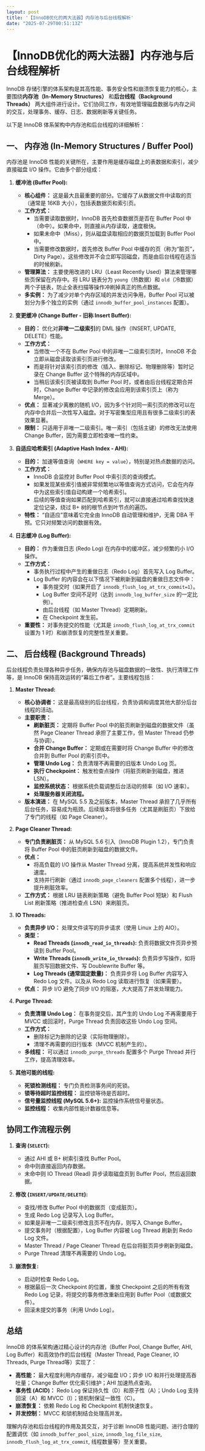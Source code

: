 ```yaml
---
layout: post
title: '【InnoDB优化的两大法器】内存池与后台线程解析'
date: "2025-07-29T00:51:13Z"
---
```

【InnoDB优化的两大法器】内存池与后台线程解析
=========================

InnoDB 存储引擎的体系架构是其高性能、事务安全性和崩溃恢复能力的核心，主要围绕**内存池（In-Memory Structures）** 和**后台线程（Background Threads）** 两大组件进行设计。它们协同工作，有效地管理磁盘数据与内存之间的交互，处理事务、缓存、日志、数据刷新等关键任务。

以下是 InnoDB 体系架构中内存池和后台线程的详细解析：

一、 内存池 (In-Memory Structures / Buffer Pool)
-------------------------------------------

内存池是 InnoDB 性能的关键所在，主要作用是缓存磁盘上的表数据和索引，减少直接磁盘 I/O 操作。它由多个部分组成：

1.  **缓冲池 (Buffer Pool):**
    
    *   **核心组件：** 这是最大且最重要的部分。它缓存了从数据文件中读取的页（通常是 16KB 大小），包括表数据页和索引页。
    *   **工作方式：**
        *   当需要读取数据时，InnoDB 首先检查数据页是否在 Buffer Pool 中（命中）。如果命中，则直接从内存读取，速度极快。
        *   如果未命中（Miss），则从磁盘读取相应的数据页加载到 Buffer Pool 中。
        *   当需要修改数据时，首先修改 Buffer Pool 中缓存的页（称为“脏页”， Dirty Page）。这些修改并不会立即写回磁盘，而是由后台线程在适当的时候刷新。
    *   **管理算法：** 主要使用改进的 LRU（Least Recently Used）算法来管理哪些页保留在内存中。将 LRU 链表分为 `young`（热数据）和 `old`（冷数据）两个子链表，防止全表扫描等操作冲刷掉真正的热点数据。
    *   **多实例：** 为了减少对单个内存区域的并发访问争用，Buffer Pool 可以被划分为多个独立的实例（通过 `innodb_buffer_pool_instances` 配置）。
2.  **变更缓冲 (Change Buffer - 旧称 Insert Buffer):**
    
    *   **目的：** 优化对**非唯一二级索引**的 DML 操作（INSERT, UPDATE, DELETE）性能。
    *   **工作方式：**
        *   当修改一个不在 Buffer Pool 中的非唯一二级索引页时，InnoDB 不会立即从磁盘读取该索引页进行修改。
        *   而是将针对该索引页的修改（插入、删除标记、物理删除等）暂时记录在 Change Buffer 这个特殊的内存区域中。
        *   当稍后该索引页被读取到 Buffer Pool 时，或者由后台线程定期合并时，Change Buffer 中记录的修改会应用到该索引页上（称为 Merge）。
    *   **优点：** 显著减少离散的随机 I/O，因为多个针对同一索引页的修改可以在内存中合并后一次性写入磁盘。对于写密集型应用且有很多二级索引的表效果显著。
    *   **限制：** 只适用于非唯一二级索引。唯一索引（包括主键）的修改无法使用 Change Buffer，因为需要立即检查唯一性约束。
3.  **自适应哈希索引 (Adaptive Hash Index - AHI):**
    
    *   **目的：** 加速等值查询（`WHERE key = value`），特别是对热点数据的访问。
    *   **工作方式：**
        *   InnoDB 会监控对 Buffer Pool 中索引页的查询模式。
        *   如果发现某些索引值被非常频繁地以等值查询方式访问，它会在内存中为这些索引值自动构建一个哈希索引。
        *   后续的等值查询如果匹配到哈希索引，就可以直接通过哈希查找快速定位记录，绕过 B+ 树的根节点到叶节点的遍历。
    *   **特性：** “自适应”意味着它完全由 InnoDB 自动管理和维护，无需 DBA 干预。它只对频繁访问的数据有效。
4.  **日志缓冲 (Log Buffer):**
    
    *   **目的：** 作为重做日志 (Redo Log) 在内存中的缓冲区，减少频繁的小 I/O 操作。
    *   **工作方式：**
        *   事务执行过程中产生的重做日志（Redo Log）首先写入 Log Buffer。
        *   Log Buffer 的内容会在以下情况下被刷新到磁盘的重做日志文件中：
            *   事务提交时（如果开启了 `innodb_flush_log_at_trx_commit=1`）。
            *   Log Buffer 空间不足时（达到 `innodb_log_buffer_size` 的一定比例）。
            *   由后台线程（如 Master Thread）定期刷新。
            *   在 Checkpoint 发生前。
    *   **重要性：** 对事务提交的性能（尤其是 `innodb_flush_log_at_trx_commit` 设置为 1 时）和崩溃恢复的完整性至关重要。

二、 后台线程 (Background Threads)
----------------------------

后台线程负责处理各种异步任务，确保内存池与磁盘数据的一致性、执行清理工作等，是 InnoDB 保持高效运转的“幕后工作者”。主要线程包括：

1.  **Master Thread:**
    
    *   **核心协调者：** 这是最高级别的后台线程，负责协调和调度其他大部分后台线程的活动。
    *   **主要职责：**
        *   **刷新脏页：** 定期将 Buffer Pool 中的脏页刷新到磁盘的数据文件（虽然 Page Cleaner Thread 承担了主要工作，但 Master Thread 仍参与协调）。
        *   **合并 Change Buffer：** 定期或在需要时将 Change Buffer 中的修改合并到 Buffer Pool 的索引页中。
        *   **管理 Undo Log：** 负责清理不再需要的旧版本 Undo Log 页。
        *   **执行 Checkpoint：** 触发检查点操作（将脏页刷新到磁盘，推进 LSN）。
        *   **监控系统状态：** 根据系统负载调整后台活动的频率（如 I/O 速率）。
        *   **处理服务器关闭流程。**
    *   **版本演进：** 在 MySQL 5.5 及之前版本，Master Thread 承担了几乎所有后台任务，容易成为瓶颈。后续版本将很多任务（尤其是刷脏页）下放给了专门的线程（如 Page Cleaner）。
2.  **Page Cleaner Thread:**
    
    *   **专门负责刷脏页：** 从 MySQL 5.6 引入（InnoDB Plugin 1.2），专门负责将 Buffer Pool 中的脏页刷新到磁盘的数据文件。
    *   **优点：**
        *   将高负载的 I/O 操作从 Master Thread 分离，提高系统并发性和响应速度。
        *   支持并行刷新（通过 `innodb_page_cleaners` 配置多个线程），进一步提升刷脏效率。
    *   **工作方式：** 根据 LRU 链表刷新策略（避免 Buffer Pool 短缺）和 Flush List 刷新策略（推进检查点 LSN）来刷脏页。
3.  **IO Threads:**
    
    *   **负责异步 I/O：** 处理文件读写的异步请求（使用 Linux 上的 AIO）。
    *   **类型：**
        *   **Read Threads (`innodb_read_io_threads`):** 负责将数据文件页异步预读到 Buffer Pool。
        *   **Write Threads (`innodb_write_io_threads`):** 负责异步写操作，如将脏页写回数据文件、写 Doublewrite Buffer 等。
        *   **Log Threads (通常固定数量)：** 负责异步将 Log Buffer 内容写入 Redo Log 文件。以及从 Redo Log 读取进行恢复（如果需要）。
    *   **优点：** 异步 I/O 避免了同步 I/O 的阻塞，大大提高了并发处理能力。
4.  **Purge Thread:**
    
    *   **负责清理 Undo Log：** 在事务提交后，其产生的 Undo Log 不再需要用于 MVCC 或回滚时，Purge Thread 负责回收这些 Undo Log 空间。
    *   **工作方式：**
        *   删除标记为删除的记录（实际物理删除）。
        *   清理不再需要的旧行版本（MVCC 机制产生的）。
    *   **多线程：** 可以通过 `innodb_purge_threads` 配置多个 Purge Thread 并行工作，提高清理效率。
5.  **其他可能的线程:**
    
    *   **死锁检测线程：** 专门负责检测事务间的死锁。
    *   **锁等待超时监控线程：** 监控锁等待是否超时。
    *   **信号量监控线程 (MySQL 5.6+):** 监控操作系统信号量状态。
    *   **监控线程：** 收集内部性能计数器信息等。

协同工作流程示例
--------

1.  **查询 (`SELECT`):**
    
    *   通过 AHI 或 B+ 树索引查找 Buffer Pool。
    *   命中则直接返回内存数据。
    *   未命中则 IO Thread (Read) 异步读取磁盘页到 Buffer Pool，然后返回数据。
2.  **修改 (`INSERT/UPDATE/DELETE`):**
    
    *   查找/修改 Buffer Pool 中的数据页（变成脏页）。
    *   生成 Redo Log 记录写入 Log Buffer。
    *   如果是非唯一二级索引修改且页不在内存，则写入 Change Buffer。
    *   提交事务时（根据配置），Log Buffer 内容被 Log Thread 刷新到 Redo Log 文件。
    *   Master Thread / Page Cleaner Thread 在后台将脏页异步刷新到磁盘。
    *   Purge Thread 清理不再需要的 Undo Log。
3.  **崩溃恢复:**
    
    *   启动时检查 Redo Log。
    *   根据最后一次 Checkpoint 的位置，重放 Checkpoint 之后的所有有效 Redo Log 记录，将提交的事务修改重新应用到 Buffer Pool（或数据文件）。
    *   回滚未提交的事务（利用 Undo Log）。

总结
--

InnoDB 的体系架构通过精心设计的内存池（Buffer Pool, Change Buffer, AHI, Log Buffer）和高效协作的后台线程（Master Thread, Page Cleaner, IO Threads, Purge Thread等）实现了：

*   **高性能：** 最大程度利用内存缓存，减少磁盘 I/O；异步 I/O 和并行处理提高吞吐量；Change Buffer 优化索引维护；AHI 加速热点查询。
*   **事务性 (ACID)：** Redo Log 保证持久性（D）和原子性（A）；Undo Log 支持回滚（A）和 MVCC（I）；锁机制保证一致性（C）。
*   **崩溃恢复：** 依赖 Redo Log 和 Checkpoint 机制快速恢复。
*   **并发控制：** MVCC 和锁机制结合处理高并发。

理解内存池和后台线程的作用及其交互，对于诊断 InnoDB 性能问题、进行合理的配置调优（如 `innodb_buffer_pool_size`, `innodb_log_file_size`, `innodb_flush_log_at_trx_commit`, 线程数量等）至关重要。